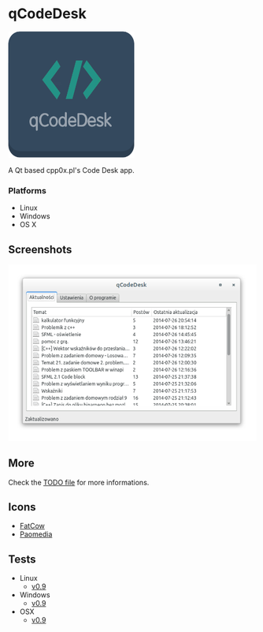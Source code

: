 # qCodeDesk
<img src="/res/qCodeDesk.png?raw=true" width="256" height="256" alt="qCodeDesk logo"/>

A Qt based cpp0x.pl's Code Desk app.
### Platforms
* Linux
* Windows
* OS X

## Screenshots
![Main Window](/screenshots/MainWindow.png?raw=true)
## More
Check the [TODO file](TODO.md) for more informations.
## Icons
* [FatCow](http://fatcow.com)
* [Paomedia](http://www.paomedia.com)

## Tests
* Linux
  * [v0.9](https://github.com/MrPoxipol/qcodedesk/wiki/Tests-Linux-v0.9)
* Windows
  * [v0.9](https://github.com/MrPoxipol/qcodedesk/wiki/Tests-Windows-v0.9)
* OSX
  * [v0.9](https://github.com/MrPoxipol/qcodedesk/wiki/Tests-OSX-v0.9)
